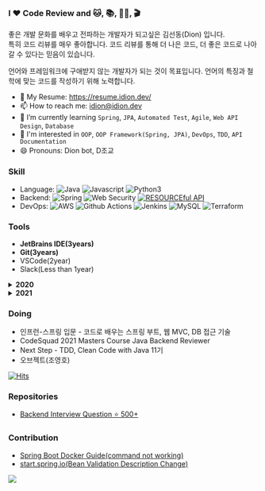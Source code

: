 ### I ❤️ Code Review and 🐱, 📚, 🏋️‍♂️, 🎬

좋은 개발 문화를 배우고 전파하는 개발자가 되고싶은 김선동(Dion) 입니다.  
특히 코드 리뷰를 매우 좋아합니다. 코드 리뷰를 통해 더 나은 코드, 더 좋은 코드로 나아갈 수 있다는 믿음이 있습니다.

언어와 프레임워크에 구애받지 않는 개발자가 되는 것이 목표입니다. 언어의 특징과 철학에 맞는 코드를 작성하기 위해 노력합니다.

- 📝 My Resume: <https://resume.idion.dev/>
- 📫 How to reach me: idion@idion.dev
- 🌱 I’m currently learning `Spring`, `JPA`, `Automated Test`, `Agile`, `Web API Design`, `Database`
- 🤔 I'm interested in `OOP`, `OOP Framework(Spring, JPA)`, `DevOps`, `TDD`, `API Documentation`
- 😄 Pronouns: Dion bot, D조교

<!-- [![Solved.ac프로필](http://mazassumnida.wtf/api/v2/generate_badge?boj=ksundong)](https://solved.ac/ksundong)  -->
<!-- ![github stats](https://github-readme-stats.vercel.app/api?username=ksundong&show_icons=true) -->

### Skill

- Language: ![Java](https://img.shields.io/badge/Java-%23ED8B00.svg?&style=flat&logo=java&logoColor=white) ![Javascript](https://img.shields.io/badge/Javascript%20-%23323330.svg?&style=flat&logo=Javascript&logoColor=%23F7DF1E) ![Python3](https://img.shields.io/badge/Python%20-%2314354C.svg?&style=flat&logo=python&logoColor=white)
- Backend: ![Spring](https://img.shields.io/badge/Spring%20-%236DB33F.svg?&style=flat&logo=spring&logoColor=white) ![Web Security](https://img.shields.io/badge/-Web%20Security-black) [![RESOURCEful API](https://img.shields.io/badge/-RESOURCEful%20API-blueviolet)](https://medium.com/@trevorhreed/you-re-api-isn-t-restful-and-that-s-good-b2662079cf0e)
- DevOps: ![AWS](https://img.shields.io/badge/AWS%20-%23FF9900.svg?&style=flat&logo=amazon-aws&logoColor=white) ![Github Actions](https://img.shields.io/badge/GitHub%20Actions%20-%232671E5.svg?&style=flat&logo=github%20actions&logoColor=white) ![Jenkins](https://img.shields.io/badge/Jenkins%20-%232C5263.svg?&style=flat&logo=jenkins&logoColor=white) ![MySQL](https://img.shields.io/badge/Mysql-%2300f.svg?&style=flat&logo=mysql&logoColor=white) ![Terraform](https://img.shields.io/badge/Terraform%20-%235835CC.svg?&style=flat&logo=terraform&logoColor=white)

### Tools

- **JetBrains IDE(3years)**
- **Git(3years)**
- VSCode(2year)
- Slack(Less than 1year)

<details>
  <summary><strong>2020</strong></summary>

- CodeSquad 2020 Backend Masters Course - Certificated
- Programmers Python Algorithm Study(with Code Review) - Done
- Toby's Spring Vol.1 - Done
- 파이썬 알고리즘 인터뷰 책 리뷰 - [Done](https://velog.io/@dion/%ED%8C%8C%EC%9D%B4%EC%8D%AC-%EC%95%8C%EA%B3%A0%EB%A6%AC%EC%A6%98-%EC%9D%B8%ED%84%B0%EB%B7%B0-%EB%A6%AC%EB%B7%B0)
- 생활코딩 머신러닝 야학 - [Certificated](https://cert.yah.ac/?d=2020.10.1&n=%EA%B9%80%EC%84%A0%EB%8F%99&t=2&a=%EB%A8%B8%EC%8B%A0%EB%9F%AC%EB%8B%9D%EC%95%BC%ED%95%99)
- [CodeSquad Java Data Structure Study](https://github.com/Data-Structure-Study/java-datastructure) - Leader
- [gitignore cli(giig)](https://github.com/ksundong/gitignore-cli-py): python cli gitignore maker(using gitignore.io api)
- [IaC with Terraform and AWS](https://www.inflearn.com/certificate/84291-325710-1852117) - Certificated
- Codesquad Cocoa Java Backend TA(2020. 11. 2 ~ 2020. 11. 27)
- [Testdome Java Spring certificate(2020.12.13)](https://app.testdome.com/cert/295206d533a0453b891946fe90ad16f7)
- [2020년 회고](https://velog.io/@dion/2020년-회고)

</details>

<details>
  <summary><strong>2021</strong></summary>
  
- 일상 속 사물이 알려주는 웹 API 디자인  
- 딥 워크
- 관계형 데이터베이스 실전 입문
- 백엔드 스터디(발표형)
- 백기선님의 온라인 자바 스터디(https://github.com/whiteship/live-study)
</details>

### Doing

- 인프런-스프링 입문 - 코드로 배우는 스프링 부트, 웹 MVC, DB 접근 기술
- CodeSquad 2021 Masters Course Java Backend Reviewer
- Next Step - TDD, Clean Code with Java 11기
- 오브젝트(조영호)

[![Hits](https://hits.seeyoufarm.com/api/count/incr/badge.svg?url=https%3A%2F%2Fgithub.com%2Fksundong%2Fhit-counter&count_bg=%2379C83D&title_bg=%23555555&icon=&icon_color=%23E7E7E7&title=hits&edge_flat=false)](https://hits.seeyoufarm.com)

### Repositories

- [Backend Interview Question ⭐️ 500+](https://github.com/ksundong/backend-interview-question)

### Contribution

- [Spring Boot Docker Guide(command not working)](https://github.com/spring-guides/gs-spring-boot-docker/pull/89)
- [start.spring.io(Bean Validation Description Change)](https://github.com/spring-io/start.spring.io/commit/8b0e5a226c96bf3b8d8706bd6c482057850984f4)

<!--
#### TODO

- BlaDi(Side Project Team): Todo Project
- JavaScript: The Definitive Guide
- Web Scalability for Startup Engineers
- HTTP 완벽 가이드
- Effective Java 3/E


**ksundong/ksundong** is a ✨ _special_ ✨ repository because its `README.md` (this file) appears on your GitHub profile.

Here are some ideas to get you started:

- 🔭 I’m currently working on ...
- 👯 I’m looking to collaborate on ...
- 🤔 I’m looking for help with ...
- 💬 Ask me about ...
- ⚡ Fun fact: ...
-->

![](https://github-profile-trophy.vercel.app/?username=ksundong&theme=flat&no-frame=true&margin-w=30)
